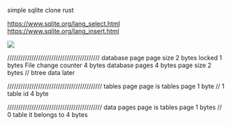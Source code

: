 simple sqlite clone rust

https://www.sqlite.org/lang_select.html
https://www.sqlite.org/lang_insert.html

![](https://raw.githubusercontent.com/ilyes-guy/github-stats/master/generated/overview.svg#gh-dark-mode-only)






////////////////////////////////////////// database page
page size                  2 bytes
locked                     1 bytes
File change counter        4 bytes
database pages             4 bytes
page size                  2 bytes
// btree data later



/////////////////////////////////////////// tables page
page is tables page                 1 byte // 1
table id                            4 byte












/////////////////////////////////////////// data pages
page is tables page                 1 bytes // 0
table it belongs to                 4 bytes
